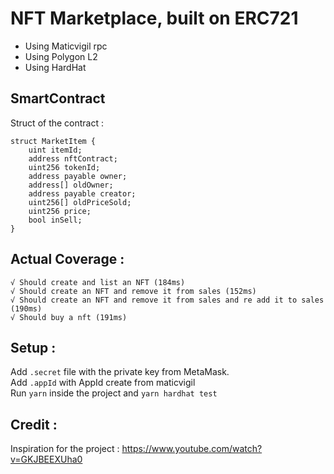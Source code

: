 # NFT Marketplace, built on  ERC721
 - Using Maticvigil rpc  
 - Using Polygon L2
 - Using HardHat

## SmartContract
Struct of the contract  :
```
struct MarketItem {
    uint itemId;
    address nftContract;
    uint256 tokenId;
    address payable owner;
    address[] oldOwner;
    address payable creator;
    uint256[] oldPriceSold;
    uint256 price;
    bool inSell;
}
```

## Actual Coverage :

```
√ Should create and list an NFT (184ms)
√ Should create an NFT and remove it from sales (152ms)
√ Should create an NFT and remove it from sales and re add it to sales (190ms)
√ Should buy a nft (191ms)
```

## Setup :

Add `.secret` file with the private key from MetaMask.  
Add `.appId` with AppId create from maticvigil  
Run ``yarn`` inside the project and ```yarn hardhat test```  

## Credit :
Inspiration for the project : https://www.youtube.com/watch?v=GKJBEEXUha0
